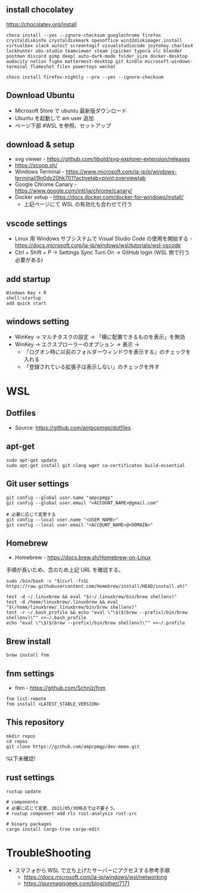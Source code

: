 
## install chocolatey

https://chocolatey.org/install

```shell
choco install --yes --ignore-checksum googlechrome firefox crystaldiskinfo crystaldiskmark openoffice win32diskimager.install virtualbox slack autoit screentogif visualstudiocode joytokey charles4 lockhunter obs-studio teamviewer steam jcpicker typora vlc blender postman discord gimp deepl auto-dark-mode folder_size docker-desktop audacity notion figma mattermost-desktop git kindle microsoft-windows-terminal flameshot files powertoys wechat

choco install firefox-nightly --pre --yes --ignore-checksum
```

## Download Ubuntu

* Microsoft Store で ubuntu 最新版ダウンロード
* Ubuntu を起動して am user 追加
* ページ下部 #WSL を参照、セットアップ

## download & setup
* svg viewer - https://github.com/tibold/svg-explorer-extension/releases
* https://scoop.sh/
* Windows Terminal - https://www.microsoft.com/ja-jp/p/windows-terminal/9n0dx20hk701?activetab=pivot:overviewtab
* Google Chrome Canary - https://www.google.com/intl/ja/chrome/canary/
* Docker setup - https://docs.docker.com/docker-for-windows/install/
  * 上記ページにて WSL の有効化も合わせて行う


## vscode settings

* Linux 用 Windows サブシステムで Visual Studio Code の使用を開始する - https://docs.microsoft.com/ja-jp/windows/wsl/tutorials/wsl-vscode
* Ctrl + Shift + P -> Settings Sync Turn On -> GitHub login (WSL 側で行う必要がある)


## add startup
```
Windows Key + R
shell:startup
add quick start
```

## windows setting
* WinKey -> マルチタスクの設定 -> 「横に配置できるものを表示」を無効
* WinKey -> エクスプローラーのオプション -> 表示 ->
  * 「ログオン時に以前のフォルダーウィンドウを表示する」のチェックを入れる
  * 「登録されている拡張子は表示しない」のチェックを外す


# WSL

## Dotfiles

* Source: https://github.com/ampcpmgp/dotfiles


## apt-get

```shell
sudo apt-get update
sudo apt-get install git clang wget ca-certificates build-essential
```

## Git user settings

```shell
git config --global user.name "ampcpmgp"
git config --global user.email "<ACCOUNT_NAME>@gmail.com"

# 必要に応じて変更する
git config --local user.name "<USER_NAME>"
git config --local user.email "<ACCOUNT_NAME>@<DOMAIN>"
```

## Homebrew

* Homebrew - https://docs.brew.sh/Homebrew-on-Linux

手順が長いため、念のため上記 URL を確認する。

```shell
sudo /bin/bash -c "$(curl -fsSL https://raw.githubusercontent.com/Homebrew/install/HEAD/install.sh)"

test -d ~/.linuxbrew && eval "$(~/.linuxbrew/bin/brew shellenv)"
test -d /home/linuxbrew/.linuxbrew && eval "$(/home/linuxbrew/.linuxbrew/bin/brew shellenv)"
test -r ~/.bash_profile && echo "eval \"\$($(brew --prefix)/bin/brew shellenv)\"" >>~/.bash_profile
echo "eval \"\$($(brew --prefix)/bin/brew shellenv)\"" >>~/.profile
```

## Brew install

```shell
brew install fnm
```

## fnm settings

 * fnm - https://github.com/Schniz/fnm

```shell
fnm list-remote
fnm install <LATEST_STABLE_VERSION>
```

## This repository 

```shell
mkdir repos
cd repos
git clone https://github.com/ampcpmgp/dev-memo.git
```

!以下未確認!

## rust settings

```shell
rustup update

# components
# 必要に応じて変更、2021/05/30時点では不要そう。
# rustup component add rls rust-analysis rust-src

# binary packages
cargo install cargo-tree cargo-edit
```


# TroubleShooting

* スマフォから WSL で立ち上げたサーバーにアクセスする参考手順
  * https://docs.microsoft.com/ja-jp/windows/wsl/networking 
  * https://gunmagisgeek.com/blog/other/7171
